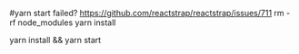 #yarn start failed?
https://github.com/reactstrap/reactstrap/issues/711
rm -rf node_modules
yarn install

yarn install && yarn start